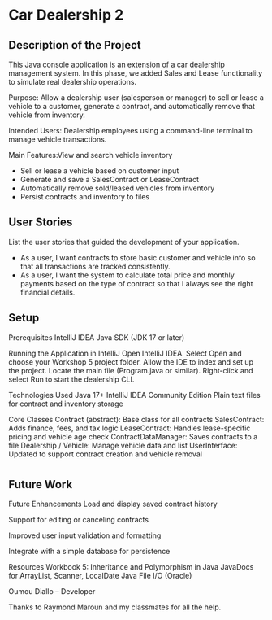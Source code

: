 # Car Dealership 2 

## Description of the Project
This Java console application is an extension of a car dealership management system. In this phase, we added Sales and Lease functionality to simulate real dealership operations.

Purpose: Allow a dealership user (salesperson or manager) to sell or lease a vehicle to a customer, generate a contract, and automatically remove that vehicle from inventory.

Intended Users: Dealership employees using a command-line terminal to manage vehicle transactions.

Main Features:View and search vehicle inventory

- Sell or lease a vehicle based on customer input
- Generate and save a SalesContract or LeaseContract
- Automatically remove sold/leased vehicles from inventory
- Persist contracts and inventory to files



## User Stories

List the user stories that guided the development of your application. 

- As a user, I want contracts to store basic customer and vehicle info so that all transactions are tracked consistently.
- As a user, I want the system to calculate total price and monthly payments based on the type of contract so that I always see the right financial details.

## Setup
Prerequisites
IntelliJ IDEA
Java SDK (JDK 17 or later)

Running the Application in IntelliJ
Open IntelliJ IDEA.
Select Open and choose your Workshop 5 project folder.
Allow the IDE to index and set up the project.
Locate the main file (Program.java or similar).
Right-click and select Run to start the dealership CLI.

Technologies Used
Java 17+
IntelliJ IDEA Community Edition
Plain text files for contract and inventory storage

Core Classes
Contract (abstract): Base class for all contracts
SalesContract: Adds finance, fees, and tax logic
LeaseContract: Handles lease-specific pricing and vehicle age check
ContractDataManager: Saves contracts to a file
Dealership / Vehicle: Manage vehicle data and list
UserInterface: Updated to support contract creation and vehicle removal

#
## Future Work
Future Enhancements
Load and display saved contract history

Support for editing or canceling contracts

Improved user input validation and formatting

Integrate with a simple database for persistence

Resources
Workbook 5: Inheritance and Polymorphism in Java
JavaDocs for ArrayList, Scanner, LocalDate
Java File I/O (Oracle)

Oumou Diallo – Developer 


Thanks to Raymond Maroun and my classmates for all the help.


